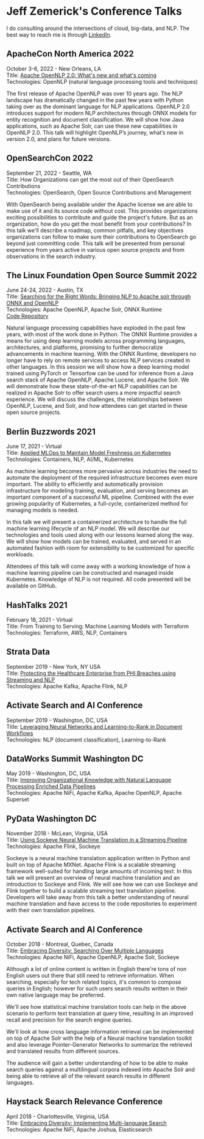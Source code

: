 # Jeff Zemerick's Conference Talks

I do consulting around the intersections of cloud, big-data, and NLP. The best way to reach me is through [LinkedIn](https://www.linkedin.com/in/jeffzemerick/).

## ApacheCon North America 2022
October 3-6, 2022 - New Orleans, LA<br>
Title: [Apache OpenNLP 2.0: What's new and what's coming](https://www.apachecon.com/acna2022/schedule.html)<br>
Technologies: OpenNLP (natural language processing tools and techniques)<br>

The first release of Apache OpenNLP was over 10 years ago. The NLP landscape has dramatically changed in the past few years with Python taking over as the dominant language for NLP applications. OpenNLP 2.0 introduces support for modern NLP architectures through ONNX models for entity recognition and document classification. We will show how Java applications, such as Apache Solr, can use these new capabilities in OpenNLP 2.0.  This talk will highlight OpenNLP’s journey, what’s new in version 2.0, and plans for future versions.

## OpenSearchCon 2022
September 21, 2022 - Seattle, WA<br>
Title: How Organizations can get the most out of their OpenSearch Contributions<br>
Technologies: OpenSearch, Open Source Contributions and Management<br>

With OpenSearch being available under the Apache license we are able to make use of it and its source code without cost. This provides organizations exciting possibilities to contribute and guide the project's future. But as an organization, how do you get the most benefit from your contributions? In this talk we'll describe a roadmap, common pitfalls, and key objectives organizations can follow to make sure their contributions to OpenSearch go beyond just committing code. This talk will be presented from personal experience from years active in various open source projects and from observations in the search industry.

## The Linux Foundation Open Source Summit 2022
June 24-24, 2022 - Austin, TX<br>
Title: [Searching for the Right Words: Bringing NLP to Apache solr through ONNX and OpenNLP](https://sched.co/11Nq2)<br>
Technologies: Apache OpenNLP, Apache Solr, ONNX Runtime<br>
[Code Repository](https://github.com/jzonthemtn/tlf-opensourcesummit-2022-searching-for-the-right-words)<br>

Natural language processing capabilities have exploded in the past few years, with most of the work done in Python. The ONNX Runtime provides a means for using deep learning models across programming languages, architectures, and platforms, promising to further democratize advancements in machine learning. With the ONNX Runtime, developers no longer have to rely on remote services to access NLP services created in other languages. In this session we will show how a deep learning model trained using PyTorch or Tensorfow can be used for inference from a Java search stack of Apache OpenNLP, Apache Lucene, and Apache Solr. We will demonstrate how these state-of-the-art NLP capabilities can be realized in Apache Solr to offer search users a more impactful search experience. We will discuss the challenges, the relationships between OpenNLP, Lucene, and Solr, and how attendees can get started in these open source projects.

## Berlin Buzzwords 2021
June 17, 2021 - Virtual<br>
Title: [Applied MLOps to Maintain Model Freshness on Kubernetes](https://github.com/jzonthemtn/berlin-buzzwords-2021)<br>
Technologies: Containers, NLP, AI/ML, Kubernetes<br>

As machine learning becomes more pervasive across industries the need to automate the deployment of the required infrastructure becomes even more important. The ability to efficiently and automatically provision infrastructure for modeling training, evaluation, and serving becomes an important component of a successful ML pipeline. Combined with the ever growing popularity of Kubernetes, a full-cycle, containerized method for managing models is needed.

In this talk we will present a containerized architecture to handle the full machine learning lifecycle of an NLP model. We will describe our technologies and tools used along with our lessons learned along the way. We will show how models can be trained, evaluated, and served in an automated fashion with room for extensibility to be customized for specific workloads.

Attendees of this talk will come away with a working knowledge of how a machine learning pipeline can be constructed and managed inside Kubernetes. Knowledge of NLP is not required. All code presented will be available on GitHub.

## HashTalks 2021
February 18, 2021 - Virtual<br>
Title: From Training to Serving: Machine Learning Models with Terraform<br>
Technologies: Terraform, AWS, NLP, Containers

## Strata Data
September 2019 - New York, NY USA<br>
Title: [Protecting the Healthcare Enterprise from PHI Breaches using Streaming and NLP](https://conferences.oreilly.com/strata/strata-ny/public/schedule/detail/77249)<br>
Technologies: Apache Kafka, Apache Flink, NLP

## Activate Search and AI Conference
September 2019 - Washington, DC, USA<br>
Title: [Leveraging Neural Networks and Learning-to-Rank in Document Workflows](https://www.activate-conf.com/speakers/detail/jeff-zemerick)<br>
Technologies: NLP (document classification), Learning-to-Rank

## DataWorks Summit Washington DC
May 2019 - Washington, DC, USA<br>
Title: [Improving Organizational Knowledge with Natural Language Processing Enriched Data Pipelines](https://dataworkssummit.com/washington-dc-2019/session/improving-organizational-knowledge-with-natural-language-processing-enriched-data-pipelines/)<br>
Technologies: Apache NiFi, Apache Kafka, Apache OpenNLP, Apache Superset

## PyData Washington DC
November 2018 - McLean, Virginia, USA<br>
Title: [Using Sockeye Neural Machine Translation in a Streaming Pipeline](https://pydata.org/dc2018/schedule/presentation/23/)<br>
Technologies: Apache Flink, Sockeye<br>

Sockeye is a neural machine translation application written in Python and built on top of Apache MXNet. Apache Flink is a scalable streaming framework well-suited for handling large amounts of incoming text. In this talk we will present an overview of neural machine translation and an introduction to Sockeye and Flink. We will see how we can use Sockeye and Flink together to build a scalable streaming text translation pipeline. Developers will take away from this talk a better understanding of neural machine translation and have access to the code repositories to experiment with their own translation pipelines.

## Activate Search and AI Conference
October 2018 - Montreal, Quebec, Canada<br>
Title: [Embracing Diversity: Searching Over Multiple Languages](https://activate2018.sched.com/event/FkMf/embracing-diversity-searching-over-multiple-languages?iframe=yes&w=100%&sidebar=yes&bg=dark#)<br>
Technologies: Apache NiFi, Apache OpenNLP, Apache Solr, Sockeye<br>

Although a lot of online content is written in English there're tons of non English users out there that still need to retrieve information. When searching, especially for tech related topics, it's common to compose queries in English; however for such users search results written in their own native language may be preferred.

We'll see how statistical machine translation tools can help in the above scenario to perform text translation at query time, resulting in an improved recall and precision for the search engine queries.

We'll look at how cross language information retrieval can be implemented on top of Apache Solr with the help of a Neural machine translation toolkit and also leverage Pointer-Generator Networks to summarize the retrieved and translated results from different sources.

The audience will gain a better understanding of how to be able to make search queries against a multilingual corpora indexed into Apache Solr and being able to retrieve all of the relevant search results in different languages.

## Haystack Search Relevance Conference
April 2018 - Charlottesville, Virginia, USA<br>
Title: [Embracing Diversity: Implementing Multi-language Search](https://opensourceconnections.com/events/haystack-single/haystack-self-organizing/)<br>
Technologies: Apache NiFi, Apache Joshua, Elasticsearch
